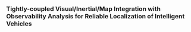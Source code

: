 #
### Tightly-coupled Visual/Inertial/Map Integration with Observability Analysis for Reliable Localization of Intelligent Vehicles
